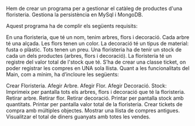 Hem de crear un programa per a gestionar el catàleg de productes d'una floristeria. 
Gestiona la persistència en MySql i MongoDB.

Aquest programa ha de complir els següents  requisits:

En una floristeria, que té un nom, tenim arbres, flors i decoració.
Cada arbre té una alçada.
Les flors tenen un color.
La decoració té un tipus de material: fusta o plàstic.
Tots tenen un preu.
Una floristeria ha de tenir un stock de cada un dels productes (arbres, flors i decoració).
La floristeria té un registre del valor total de l'stock que té.
S’ha de crear una classe ticket, on poder registrar les compres en UNA sola llista.
Quant a les funcionalitats del Main, com a mínim, ha d’incloure les següents:

Crear Floristeria.
Afegir Arbre.
Afegir Flor.
Afegir Decoració.
Stock: Imprimeix per pantalla tots els arbres, flors i decoració que té la floristeria.
Retirar arbre.
Retirar flor.
Retirar decoració.
Printar per pantalla stock amb quantitats.
Printar per pantalla valor total de la floristeria.
Crear tickets de compra amb múltiples objectes.
Mostrar una llista de compres antigues.
Visualitzar el total de diners guanyats amb totes les vendes.